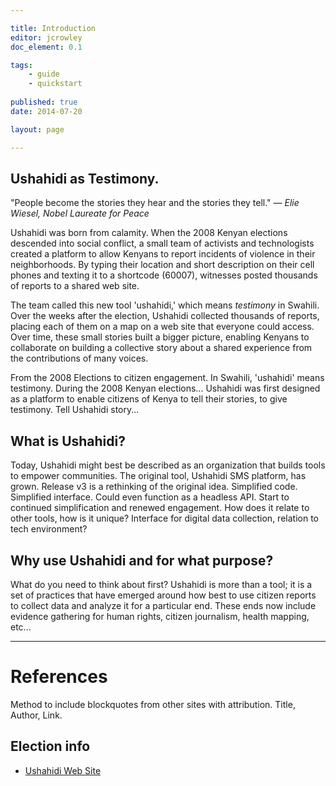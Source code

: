 ```yaml
---

title: Introduction
editor: jcrowley
doc_element: 0.1

tags:
	- guide
	- quickstart
	
published: true
date: 2014-07-20

layout: page

---
```


## Ushahidi as Testimony.

"People become the stories they hear and the stories they tell."
&mdash; _Elie Wiesel, Nobel Laureate for Peace_

Ushahidi was born from calamity. When the 2008 Kenyan elections descended into social conflict, a small team of activists and technologists created a platform to allow Kenyans to report incidents of violence in their neighborhoods. By typing their location and short description on their cell phones and texting it to a shortcode (60007), witnesses posted thousands of reports to a shared web site.

The team called this new tool 'ushahidi,' which means _testimony_ in Swahili. Over the weeks after the election, Ushahidi collected thousands of reports, placing each of them on a map on a web site that everyone could access. Over time, these small stories built a bigger picture, enabling Kenyans to collaborate on building a collective story about a shared experience from the contributions of many voices.











From the 2008 Elections to citizen engagement. In Swahili, 'ushahidi' means testimony. During the 2008 Kenyan elections... Ushahidi was first designed as a platform to enable citizens of Kenya to tell their stories, to give testimony. Tell Ushahidi story...

## What is Ushahidi?

Today, Ushahidi might best be described as an organization that builds tools to empower communities. The original tool, Ushahidi SMS platform, has grown. Release v3 is a rethinking of the original idea. Simplified code. Simplified interface. Could even function as a headless API. Start to continued simplification and renewed engagement. How does it relate to other tools, how is it unique? Interface for digital data collection, relation to tech environment?

## Why use Ushahidi and for what purpose?

What do you need to think about first? Ushahidi is more than a tool; it is a set of practices that have emerged around how best to use citizen reports to collect data and analyze it for a particular end. These ends now include evidence gathering for human rights, citizen journalism, health mapping, etc...

---

# References
Method to include blockquotes from other sites with attribution. Title, Author, Link.

## Election info
* [Ushahidi Web Site](http://ushahidi.com)

